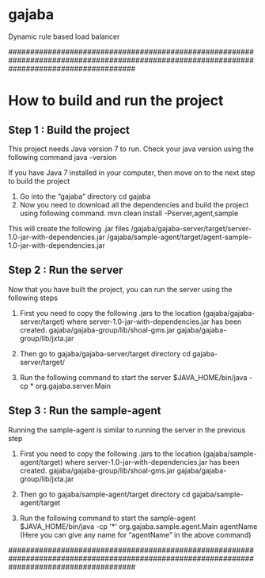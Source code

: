 gajaba
======

Dynamic rule based load balancer


#############################################################################################################################################

How to build and run the project
=================================

Step 1 : Build the project
----------------------------

This project needs Java version 7 to run. Check your java version using the following command
    java -version

If you have Java 7 installed in your computer, then move on to the next step to build the project

1. Go into the “gajaba” directory
	cd gajaba
2. Now you need to download all the dependencies and build the project using following command.
	mvn clean install -Pserver,agent,sample

This will create the following .jar files
	/gajaba/gajaba-server/target/server-1.0-jar-with-dependencies.jar
    /gajaba/sample-agent/target/agent-sample-1.0-jar-with-dependencies.jar


Step 2 : Run the server
---------------------------

Now that you have built the project, you can run the server using the following steps

1. First you need to copy the following .jars to the location (gajaba/gajaba-server/target) where server-1.0-jar-with-dependencies.jar has been created.
	gajaba/gajaba-group/lib/shoal-gms.jar
	gajaba/gajaba-group/lib/jxta.jar

2. Then go to gajaba/gajaba-server/target directory
	cd gajaba-server/target/

3. Run the following command to start the server
	$JAVA_HOME/bin/java -cp * org.gajaba.server.Main

Step 3 : Run the sample-agent
--------------------------------

Running the sample-agent is similar to running the server in the previous step

1. First you need to copy the following .jars to the location (gajaba/sample-agent/target) where server-1.0-jar-with-dependencies.jar has been created.
	gajaba/gajaba-group/lib/shoal-gms.jar
    gajaba/gajaba-group/lib/jxta.jar

2. Then go to gajaba/sample-agent/target directory
	cd gajaba/sample-agent/target

3. Run the following command to start the sample-agent
	$JAVA_HOME/bin/java -cp '*' org.gajaba.sample.agent.Main agentName
	(Here you can give any name for “agentName” in the above command)

#############################################################################################################################################